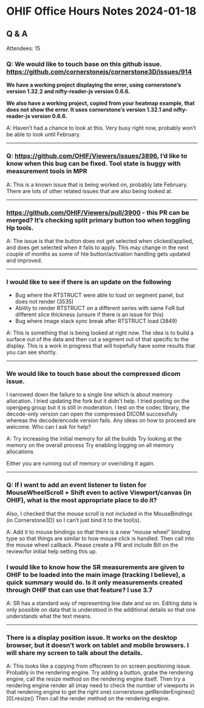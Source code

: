 # OHIF Office Hours Notes 2024-01-18


## Q & A

Attendees: 15


### Q: We would like to touch base on this github issue. https://github.com/cornerstonejs/cornerstone3D/issues/914

**We have a working project displaying the error, using cornerstone’s version 1.32.2 and nifty-reader-js version 0.6.6.**

**We also have a working project, copied from your heatmap example, that does not show the error. It uses cornerstone’s version 1.32.1 and nifty-reader-js version 0.6.6.**

A: Haven’t had a chance to look at this.  Very busy right now, probably won’t be able to look until February.

--- 

### Q: https://github.com/OHIF/Viewers/issues/3896, I’d like to know when this bug can be fixed. Tool state is buggy with measurement tools in MPR

A: This is a known issue that is being worked on, probably late February.  There are lots of other related issues that are also being looked at.

--- 

### https://github.com/OHIF/Viewers/pull/3900 - this PR can be merged? It’s checking split primary button too when toggling Hp tools.

A: The issue is that the button does not get selected when clicked/applied, and does get selected when it fails to apply.  This may change in the next couple of months as some of hte button/activation handling gets updated and improved.

--- 


### I would like to see if there is an update on the following 
* Bug where the RTSTRUCT were able to load on segment panel, but does not render (3535)
* Ability to render RTSTRUCT on a different series with same FoR but different slice thickness (unsure if there is an issue for this)
* Bug where image stack sync break after RTSTRUCT load (3849)

A: This is something that is being looked at right now.  The idea is to build a surface out of the data and then cut a segment out of that specific to the display.  This is a work in progress that will hopefully have some results that you can see shortly.

--- 

### We would like to touch base about the compressed dicom issue.

I narrowed down the failure to a single line which is about memory allocation.
I tried updating the fork but it didn't help.
I tried posting on the openjpeg group but it is still in moderation. 
I test on the codec library, the decode-only version can open the compressed DICOM successfully whereas the decode/encode version fails. 
Any ideas on how to proceed are welcome. Who can I ask for help?

A: Try increasing the initial memory for all the builds
Try looking at the memory on the overall process
Try enabling logging on all memory allocations

Either you are running out of memory or overriding it again.

---

### Q: If I want to add an event listener to listen for MouseWheelScroll + Shift even to active Viewport/canvas (in OHIF), what is the most appropriate place to do it? 
Also, I checked that the mouse scroll is not included in the MouseBindings (in Cornerstone3D) so I can’t just bind it to the tool(s).

A: Add it to mouse bindings so that there is a new “mouse wheel” binding type so that things are similar to how mouse click is handled.  Then call into the mouse wheel callback.  Please create a PR and include Bill on the review/for initial help setting this up.

### I would like to know how the SR measurements are given to OHIF to be loaded into the main image (tracking I believe), a quick summary would do. Is it only measurements created through OHIF that can use that feature? I use 3.7

A: SR has a standard way of representing line date and so on. Editing data is only possible on data that is understood in the additional details so that one understands what the text means.

--- 

### There is a display position issue. It works on the desktop browser, but it doesn’t work on tablet and mobile browsers. I will share my screen to talk about the details.

A: This looks like a copying from offscreen to on screen positioning issue.  Probably in the rendering engine.  Try adding a button, grabe the rendering engine, call the resize method on the rendering engine itself.  Then try a rendering engine render all
(may need to check the number of viewports in that rendering engine to get the right one)
cornerstone.getRenderEngines()[0].resize()
Then call the render method on the rendering engine.











